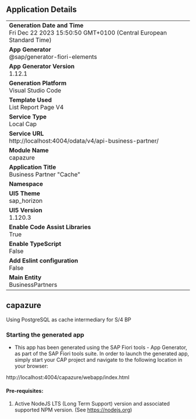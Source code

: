 ## Application Details
|               |
| ------------- |
|**Generation Date and Time**<br>Fri Dec 22 2023 15:50:50 GMT+0100 (Central European Standard Time)|
|**App Generator**<br>@sap/generator-fiori-elements|
|**App Generator Version**<br>1.12.1|
|**Generation Platform**<br>Visual Studio Code|
|**Template Used**<br>List Report Page V4|
|**Service Type**<br>Local Cap|
|**Service URL**<br>http://localhost:4004/odata/v4/api-business-partner/
|**Module Name**<br>capazure|
|**Application Title**<br>Business Partner &#34;Cache&#34;|
|**Namespace**<br>|
|**UI5 Theme**<br>sap_horizon|
|**UI5 Version**<br>1.120.3|
|**Enable Code Assist Libraries**<br>True|
|**Enable TypeScript**<br>False|
|**Add Eslint configuration**<br>False|
|**Main Entity**<br>BusinessPartners|

## capazure

Using PostgreSQL as cache intermediary for S/4 BP

### Starting the generated app

-   This app has been generated using the SAP Fiori tools - App Generator, as part of the SAP Fiori tools suite.  In order to launch the generated app, simply start your CAP project and navigate to the following location in your browser:

http://localhost:4004/capazure/webapp/index.html

#### Pre-requisites:

1. Active NodeJS LTS (Long Term Support) version and associated supported NPM version.  (See https://nodejs.org)


